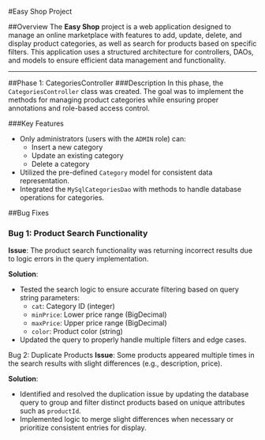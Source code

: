 #Easy Shop Project

##Overview
The **Easy Shop** project is a web application designed to manage an online marketplace with features to add, update, delete, and display product categories, as well as search for products based on specific filters. This application uses a structured architecture for controllers, DAOs, and models to ensure efficient data management and functionality.

---

##Phase 1: CategoriesController
###Description
In this phase, the `CategoriesController` class was created. The goal was to implement the methods for managing product categories while ensuring proper annotations and role-based access control.

###Key Features
- Only administrators (users with the `ADMIN` role) can:
  - Insert a new category
  - Update an existing category
  - Delete a category
- Utilized the pre-defined `Category` model for consistent data representation.
- Integrated the `MySqlCategoriesDao` with methods to handle database operations for categories.

##Bug Fixes
### Bug 1: Product Search Functionality
**Issue**: The product search functionality was returning incorrect results due to logic errors in the query implementation.

**Solution**:
- Tested the search logic to ensure accurate filtering based on query string parameters:
  - `cat`: Category ID (integer)
  - `minPrice`: Lower price range (BigDecimal)
  - `maxPrice`: Upper price range (BigDecimal)
  - `color`: Product color (string)
- Updated the query to properly handle multiple filters and edge cases.

 Bug 2: Duplicate Products
**Issue**: Some products appeared multiple times in the search results with slight differences (e.g., description, price).

**Solution**:
- Identified and resolved the duplication issue by updating the database query to group and filter distinct products based on unique attributes such as `productId`.
- Implemented logic to merge slight differences when necessary or prioritize consistent entries for display.


